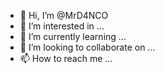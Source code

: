 - 👋 Hi, I’m @MrD4NCO
- 👀 I’m interested in ...
- 🌱 I’m currently learning ...
- 💞️ I’m looking to collaborate on ...
- 📫 How to reach me ...

<!---
MrD4NCO/MrD4NCO is a ✨ special ✨ repository because its `README.md` (this file) appears on your GitHub profile.
You can click the Preview link to take a look at your changes.
--->
